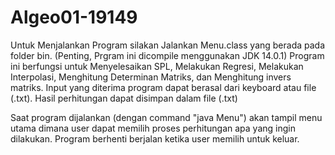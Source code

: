 # Algeo01-19149

Untuk Menjalankan Program silakan Jalankan Menu.class yang berada pada folder bin. (Penting, Prgram ini dicompile menggunakan JDK 14.0.1)
Program ini berfungsi untuk Menyelesaikan SPL, Melakukan Regresi, Melakukan Interpolasi, Menghitung Determinan Matriks, dan Menghitung invers matriks.
Input yang diterima program dapat berasal dari keyboard atau file (.txt).
Hasil perhitungan dapat disimpan dalam file (.txt)

Saat program dijalankan (dengan command "java Menu") akan tampil menu utama dimana user dapat memilih proses perhitungan apa yang ingin dilakukan.
Program berhenti berjalan ketika user memilih untuk keluar.
